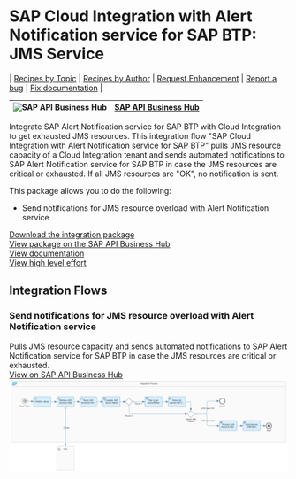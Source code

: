 # SAP Cloud Integration with Alert Notification service for SAP BTP: JMS Service

\| [Recipes by Topic](../../readme.md ) \| [Recipes by Author](../../author.md ) \| [Request Enhancement](https://github.com/SAP-samples/cloud-integration-flow/issues/new?assignees=&labels=Recipe%20Fix,enhancement&template=recipe-request.md&title=Improve%20SAP%20Cloud%20Integration%20with%20Alert%20Notification%20service%20for%20SAP%20BTP%20 ) \| [Report a bug](https://github.com/SAP-samples/cloud-integration-flow/issues/new?assignees=&labels=Recipe%20Fix,bug&template=bug_report.md&title=Issue%20with%20SAP%20Cloud%20Integration%20with%20Alert%20Notification%20service%20for%20SAP%20BTP%20 ) \| [Fix documentation](https://github.com/SAP-samples/cloud-integration-flow/issues/new?assignees=&labels=Recipe%20Fix,documentation&template=bug_report.md&title=Docu%20fix%20SAP%20Cloud%20Integration%20with%20Alert%20Notification%20service%20for%20SAP%20BTP%20 ) \|

![SAP API Business Hub](https://github.com/SAPAPIBusinessHub.png?size=50 ) | [SAP API Business Hub](https://api.sap.com/allcommunity) |
----|----|


Integrate SAP Alert Notification service for SAP BTP with Cloud Integration to get exhausted JMS resources. This integration flow "SAP Cloud Integration with Alert Notification service for SAP BTP" pulls JMS resource capacity of a Cloud Integration tenant and sends automated notifications to SAP Alert Notification service for SAP BTP in case the JMS resources are critical or exhausted. If all JMS resources are "OK", no notification is sent.

This package allows you to do the following:

* Send notifications for JMS resource overload with Alert Notification service

[Download the integration package](SAPCloudIntegrationwithAlertNotificationserviceforSAPBTP_JMSService.zip)\
[View package on the SAP API Business Hub](https://api.sap.com/package/SAPCloudIntegrationwithAlertNotificationserviceforSAPBTP/overview)\
[View documentation](SAPCloudIntegrationwithAlertNotificationserviceforSAPBTP.pdf)\
[View high level effort](effort.md)

## Integration Flows

### Send notifications for JMS resource overload with Alert Notification service
Pulls JMS resource capacity and sends automated notifications to SAP Alert Notification service for SAP BTP in case the JMS resources are critical or exhausted.\
[View on SAP API Business Hub](https://api.sap.com/integrationflow/Send_notifications_for_JMS_resource_overload_with_Alert_Notification_service)
![Connect to SAP Concur API](send-notifications-for-jms-resource-overload-with-alert-notification-service.png)
